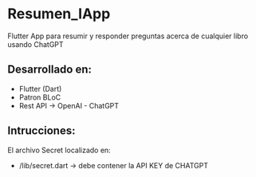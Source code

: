 # Resumen_IApp
Flutter App para resumir y responder preguntas acerca de cualquier libro usando ChatGPT

## Desarrollado en:
- Flutter (Dart)
- Patron BLoC
- Rest API -> OpenAI - ChatGPT

## Intrucciones:
El archivo Secret localizado en:
- /lib/secret.dart -> debe contener la API KEY de CHATGPT
